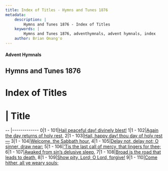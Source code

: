 ```yaml
---
title: Index of Titles - Hymns and Tunes 1876
metadata:
    description: |
        Hymns and Tunes 1876 - Index of Titles
    keywords: |
        Hymns and Tunes 1876, adventhymnals, advent hymnals, index
    author: Brian Onang'o
---
```


#### Advent Hymnals

## Hymns and Tunes 1876

# Index of Titles
# | Title                        
-- |-------------
0|1 - 101|[Hail peaceful day! divinely blest!](/101-200/101-110/01.Hail-peaceful-day!-divinely-blest!)
1|1 - 102|[Again the day returns of holy rest,](/101-200/101-110/02.Again-the-day-returns-of-holy-rest,)
2|1 - 103|[Hail, happy day! thou day of holy rest—](/101-200/101-110/03.Hail,-happy-day!-thou-day-of-holy-rest—)
3|1 - 104|[Welcome, the Sabbath hour,](/101-200/101-110/04.Welcome,-the-Sabbath-hour,)
4|1 - 105|[Delay not, delay not; O sinner, draw near:](/101-200/101-110/05.Delay-not,-delay-not;-O-sinner,-draw-near:)
5|1 - 106|[’Tis the last call of mercy, that lingers for thee;](/101-200/101-110/06.’Tis-the-last-call-of-mercy,-that-lingers-for-thee;)
6|1 - 107|[Awaked from sin’s delusive sleep,](/101-200/101-110/07.Awaked-from-sin’s-delusive-sleep,)
7|1 - 108|[Broad is the road that leads to death,](/101-200/101-110/08.Broad-is-the-road-that-leads-to-death,)
8|1 - 109|[Show pity, Lord; O Lord, forgive!](/101-200/101-110/09.Show-pity,-Lord;-O-Lord,-forgive!)
9|1 - 110|[Come hither, all ye weary souls;](/101-200/101-110/10.Come-hither,-all-ye-weary-souls;)